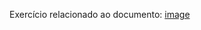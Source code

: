 Exercício relacionado ao documento:
[image](https://github.com/CarlosALPessoa/Estudos-Java/assets/80118142/62801f3a-9d7e-4925-843b-537ffa1346eb)
